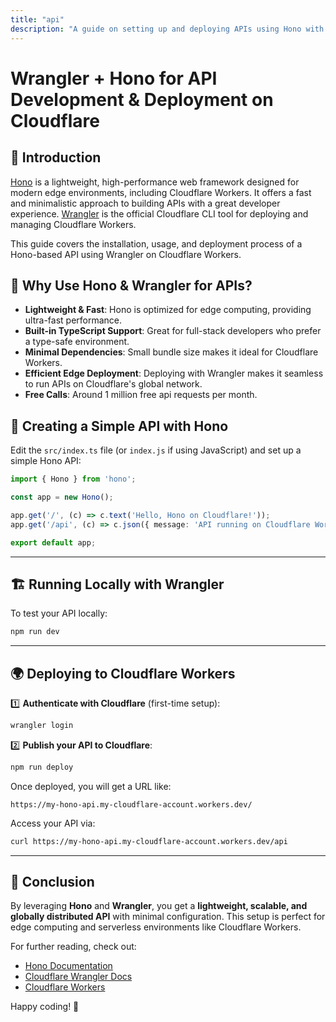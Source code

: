 ```yaml
---
title: "api"
description: "A guide on setting up and deploying APIs using Hono with Wrangler on Cloudflare Workers."
---
```


# Wrangler + Hono for API Development & Deployment on Cloudflare

## 📌 Introduction
[Hono](https://hono.dev/) is a lightweight, high-performance web framework designed for modern edge environments, including Cloudflare Workers. It offers a fast and minimalistic approach to building APIs with a great developer experience. [Wrangler](https://developers.cloudflare.com/workers/wrangler/) is the official Cloudflare CLI tool for deploying and managing Cloudflare Workers.

This guide covers the installation, usage, and deployment process of a Hono-based API using Wrangler on Cloudflare Workers.

## 🚀 Why Use Hono & Wrangler for APIs?
- **Lightweight & Fast**: Hono is optimized for edge computing, providing ultra-fast performance.
- **Built-in TypeScript Support**: Great for full-stack developers who prefer a type-safe environment.
- **Minimal Dependencies**: Small bundle size makes it ideal for Cloudflare Workers.
- **Efficient Edge Deployment**: Deploying with Wrangler makes it seamless to run APIs on Cloudflare's global network.
- **Free Calls**: Around 1 million free api requests per month.


## 📜 Creating a Simple API with Hono
Edit the `src/index.ts` file (or `index.js` if using JavaScript) and set up a simple Hono API:

```ts
import { Hono } from 'hono';

const app = new Hono();

app.get('/', (c) => c.text('Hello, Hono on Cloudflare!'));
app.get('/api', (c) => c.json({ message: 'API running on Cloudflare Workers!' }));

export default app;
```
---

## 🏗 Running Locally with Wrangler
To test your API locally:
```sh
npm run dev
```

---

## 🌍 Deploying to Cloudflare Workers
1️⃣ **Authenticate with Cloudflare** (first-time setup):
```sh
wrangler login
```

2️⃣ **Publish your API to Cloudflare**:
```sh
npm run deploy
```

Once deployed, you will get a URL like:
```
https://my-hono-api.my-cloudflare-account.workers.dev/
```
Access your API via:
```sh
curl https://my-hono-api.my-cloudflare-account.workers.dev/api
```

---

## 🎯 Conclusion
By leveraging **Hono** and **Wrangler**, you get a **lightweight, scalable, and globally distributed API** with minimal configuration. This setup is perfect for edge computing and serverless environments like Cloudflare Workers.

For further reading, check out:
- [Hono Documentation](https://hono.dev/)
- [Cloudflare Wrangler Docs](https://developers.cloudflare.com/workers/wrangler/)
- [Cloudflare Workers](https://developers.cloudflare.com/workers/)

Happy coding! 🚀